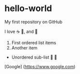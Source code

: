 # hello-world
My first repository on GitHub

I love :coffee: :pizza:, and :dancer:

1. First ordered list items
2. Another item

* Unordered sub-list :banana: :apple:

[Google] (https://www.google.com)
